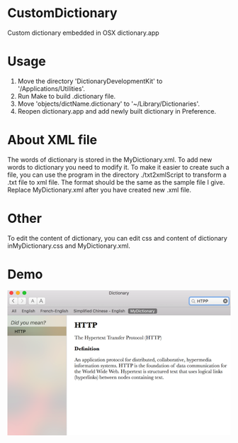 # CustomDictionary
Custom dictionary embedded in OSX dictionary.app

# Usage
1. Move the directory 'DictionaryDevelopmentKit' to '/Applications/Utilities'.
2. Run Make to build .dictionary file.
3. Move 'objects/dictName.dictionary' to '~/Library/Dictionaries'. 
4. Reopen dictionary.app and add newly built dictionary in Preference.

# About XML file
The words of dictionary is stored in the MyDictionary.xml. To add new words to dictionary you need to modify it. To make it easier to create such a file, you can use the program in the directory ./txt2xmlScript to transform a .txt file to xml file. The format should be the same as the sample file I give. Replace MyDictionary.xml after you have created new .xml file.

# Other
To edit the content of dictionary, you can edit css and content of dictionary inMyDictionary.css and MyDictionary.xml.

# Demo
![demo](https://raw.githubusercontent.com/ChaunceyKiwi/CustomDictionary/master/demo.png)
 
